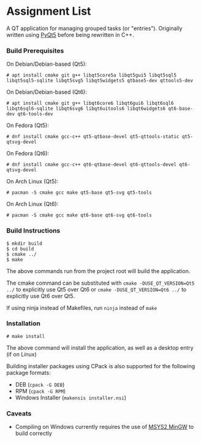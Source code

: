 # Assignment List

A QT application for managing grouped tasks (or "entries"). Originally written using [PyQt5](https://github.com/lshprung/assignment-list-pyqt) before being rewritten in C++.

### Build Prerequisites

On Debian/Debian-based (Qt5):

```
# apt install cmake git g++ libqt5core5a libqt5gui5 libqt5sql5 libqt5sql5-sqlite libqt5svg5 libqt5widgets5 qtbase5-dev qttools5-dev
```

On Debian/Debian-based (Qt6):

```
# apt install cmake git g++ libqt6core6 libqt6gui6 libqt6sql6 libqt6sql6-sqlite libqt6svg6 libqt6uitools6 libqt6widgets6 qt6-base-dev qt6-tools-dev
```

On Fedora (Qt5):

```
# dnf install cmake gcc-c++ qt5-qtbase-devel qt5-qttools-static qt5-qtsvg-devel
```

On Fedora (Qt6):

```
# dnf install cmake gcc-c++ qt6-qtbase-devel qt6-qttools-devel qt6-qtsvg-devel
```

On Arch Linux (Qt5):

```
# pacman -S cmake gcc make qt5-base qt5-svg qt5-tools
```

On Arch Linux (Qt6):

```
# pacman -S cmake gcc make qt6-base qt6-svg qt6-tools
```

### Build Instructions

```
$ mkdir build
$ cd build
$ cmake ../
$ make
```

The above commands run from the project root will build the application.

The cmake command can be substituted with `cmake -DUSE_QT_VERSION=Qt5 ../` to explicitly use Qt5 over Qt6 or `cmake -DUSE_QT_VERSION=Qt6 ../` to explicitly use Qt6 over Qt5.

If using ninja instead of Makefiles, run `ninja` instead of `make`

### Installation

```
# make install
```

The above command will install the application, as well as a desktop entry (if on Linux)

Building installer packages using CPack is also supported for the following package formats:

- DEB (`cpack -G DEB`)
- RPM (`cpack -G RPM`)
- Windows Installer (`makensis installer.nsi`)

### Caveats

- Compiling on Windows currently requires the use of [MSYS2 MinGW](https://www.msys2.org/) to build correctly

